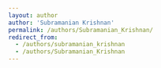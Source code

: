 ```yaml
---
layout: author
author: 'Subramanian Krishnan'
permalink: /authors/Subramanian_Krishnan/
redirect_from:
  - /authors/subramanian_krishnan
  - /authors/Subramanian_Krishnan
---
```

